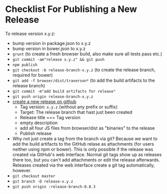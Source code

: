 # Checklist For Publishing a New Release

To release version x.y.z:

- bump version in package.json to x.y.z
- bump version in bower.json to x.y.z
- `grunt` (to create a fresh browser build, also make sure all tests pass etc.)
- `git commit -am"release x.y.z" && git push`
- `npm publish`
- `git checkout -b release-branch-x.y.z` (to create the release branch, required for bower)
- `git add -f browser/dist/traverson*` (to add the build artifacts to the release branch)
- `git commit -m"add build artifacts for release"`
- `git push origin release-branch-x.y.z`
- [create a new release on github](https://github.com/basti1302/traverson/releases/new)
  - Tag version: `x.y.z` (without any prefix or suffix)
  - Target: The release branch that hast just been created
  - Release title === Tag version
  - empty description
  - add all four JS files from browser/dist as "binaries" to the release
  - Publish release
- Why not just create a tag from the branch via git? Because we want to add the build artifacts to the GitHub relase as attachments (for users neither using npm or bower). This is only possible if the release was created via GitHub's web interface. Normal git tags show up as releases there too, but you can't add attachments or edit the release afterwards. Releases created via the web interface create a git tag automatically, however.
- `git checkout master`
- `git branch -D release-x.y.z`
- `git push origin :release-branch-0.8.3`
